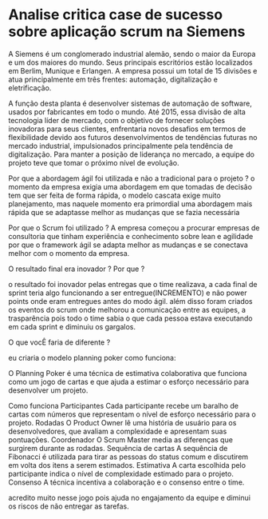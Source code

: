 # Analise critica case de sucesso sobre aplicação scrum na Siemens

A Siemens é um conglomerado industrial alemão, sendo o maior da Europa e um dos maiores do mundo. Seus principais escritórios estão localizados em Berlim, Munique e Erlangen. A empresa possui um total de 15 divisões e atua principalmente em três frentes: automação, digitalização e eletrificação.

A função desta planta é desenvolver sistemas de automação de software, usados ​​por fabricantes em todo o mundo. Até 2015, essa divisão de alta tecnologia líder de mercado, com o objetivo de fornecer soluções inovadoras para seus clientes, enfrentaria novos desafios em termos de flexibilidade devido aos futuros desenvolvimentos de tendências futuras no mercado industrial, impulsionados principalmente pela tendência de digitalização. Para manter a posição de liderança no mercado, a equipe do projeto teve que tomar o próximo nível de evolução.

Por que a abordagem ágil foi utilizada e não a tradicional para o projeto ?
o momento da empresa exigia uma abordagem em que tomadas de decisão tem que ser feita de forma rápida, o modelo cascata exige muito planejamento, mas naquele momento era primordial uma abordagem mais rápida que se adaptasse melhor as mudanças que se fazia necessária

Por que o Scrum foi utilizado ? 
A empresa começou a procurar empresas de consultoria que tinham experiência e conhecimento sobre lean e agilidade por que o framework ágil se adapta melhor as mudanças e se conectava melhor com o momento da empresa.


O resultado final era inovador ? Por que ?

o resultado foi inovador pelas entregas que o time realizava, a cada final de sprint teria algo funcionando a ser entregue(INCREMENTO) e não power points onde eram entregues antes do modo ágil.
além disso foram criados os eventos do scrum onde melhorou a comunicação entre as equipes, a trasparência pois todo o time sabia o que cada pessoa estava executando em cada sprint e diminuiu os gargalos.

O que vocÊ faria de diferente ?

eu criaria o modelo planning poker como funciona: 

O Planning Poker é uma técnica de estimativa colaborativa que funciona como um jogo de cartas e que ajuda a estimar o esforço necessário para desenvolver um projeto.

Como funciona
Participantes
Cada participante recebe um baralho de cartas com números que representam o nível de esforço necessário para o projeto.
Rodadas
O Product Owner lê uma história de usuário para os desenvolvedores, que avaliam a complexidade e apresentam suas pontuações.
Coordenador
O Scrum Master media as diferenças que surgirem durante as rodadas.
Sequência de cartas
A sequência de Fibonacci é utilizada para tirar as pessoas do status comum e discutirem em volta dos itens a serem estimados.
Estimativa
A carta escolhida pelo participante indica o nível de complexidade estimado para o projeto.
Consenso
A técnica incentiva a colaboração e o consenso entre o time.


acredito muito nesse jogo pois ajuda no engajamento da equipe e diminui os riscos de não entregar as tarefas.





